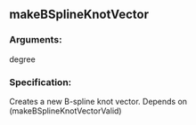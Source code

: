 ## makeBSplineKnotVector
### Arguments: 
degree
### Specification: 
Creates a new B-spline knot vector. Depends on (makeBSplineKnotVectorValid)
